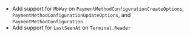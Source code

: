 * Add support for `MbWay` on `PaymentMethodConfigurationCreateOptions`, `PaymentMethodConfigurationUpdateOptions`, and `PaymentMethodConfiguration`
* Add support for `LastSeenAt` on `Terminal.Reader`